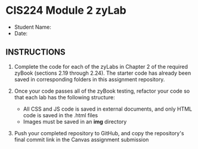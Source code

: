 # CIS224 Module 2 zyLab #
- Student Name:
- Date:


## INSTRUCTIONS ##

1. Complete the code for each of the zyLabs in Chapter 2 of the required zyBook (sections 2.19 through 2.24). The
   starter code has already been saved in corresponding folders in this assignment repository.

2. Once your code passes all of the zyBook testing, refactor your code so that each lab has the following structure:
    - All CSS and JS code is saved in external documents, and only HTML code is saved in the .html files
    - Images must be saved in an **img** directory

3. Push your completed repository to GitHub, and copy the repository's final commit link in the Canvas assignment
   submission

